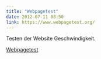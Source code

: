 ```yaml
---
title: "Webpagetest"
date: 2012-07-11 08:50
link: https://www.webpagetest.org/
---
```

Testen der Website Geschwindigkeit.

[Webpagetest](https://www.webpagetest.org/)
